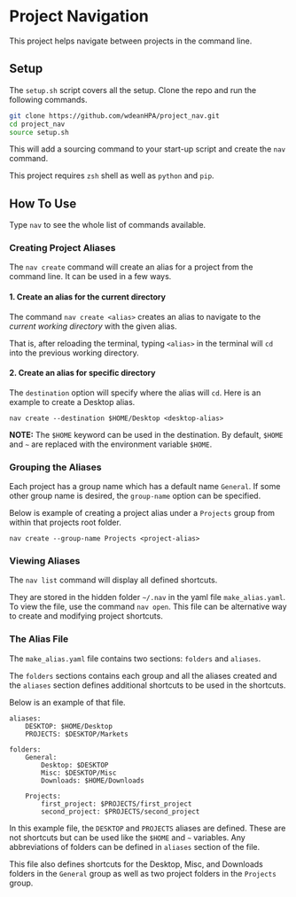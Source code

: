 
# Project Navigation

This project helps navigate between projects in the command line.

## Setup

The `setup.sh` script covers all the setup. Clone the repo and run the following commands.

```zsh
git clone https://github.com/wdeanHPA/project_nav.git
cd project_nav
source setup.sh
```

This will add a sourcing command to your start-up script and create the `nav` command.

This project requires `zsh` shell as well as `python` and `pip`.

## How To Use

Type `nav` to see the whole list of commands available.

### Creating Project Aliases

The `nav create` command will create an alias for a project from the command line. It can be used in a few ways.

#### 1. Create an alias for the current directory
The command `nav create <alias>` creates an alias to navigate to the *current working directory* with the given alias.

That is, after reloading the terminal, typing `<alias>` in the terminal will `cd` into the previous working directory.

#### 2. Create an alias for specific directory

The `destination` option will specify where the alias will `cd`. Here is an example to create a Desktop alias.

```shell
nav create --destination $HOME/Desktop <desktop-alias>
```

**NOTE:** The `$HOME` keyword can be used in the destination. By default, `$HOME` and `~` are replaced with the environment variable `$HOME`.

### Grouping the Aliases

Each project has a group name which has a default name `General`. If some other group name is desired, the `group-name` option can be specified.

Below is example of creating a project alias under a `Projects` group from within that projects root folder.

```shell
nav create --group-name Projects <project-alias>
```

### Viewing Aliases

The `nav list` command will display all defined shortcuts.

They are stored in the hidden folder `~/.nav` in the yaml file `make_alias.yaml`. To view the file, use the command `nav open`. This file can be alternative way to create and modifying project shortcuts.


### The Alias File

The `make_alias.yaml` file contains two sections: `folders` and `aliases`.

The `folders` sections contains each group and all the aliases created and the `aliases` section defines additional shortcuts to be used in the shortcuts.

Below is an example of that file.

```
aliases:
    DESKTOP: $HOME/Desktop
    PROJECTS: $DESKTOP/Markets

folders:
    General:
        Desktop: $DESKTOP
        Misc: $DESKTOP/Misc
        Downloads: $HOME/Downloads

    Projects:
        first_project: $PROJECTS/first_project
        second_project: $PROJECTS/second_project
```

In this example file, the `DESKTOP` and `PROJECTS` aliases are defined. These are not shortcuts but can be used like the `$HOME` and `~` variables. Any abbreviations of folders can be defined in `aliases` section of the file.

This file also defines shortcuts for the Desktop, Misc, and Downloads folders in the `General` group as well as two project folders in the `Projects` group.
